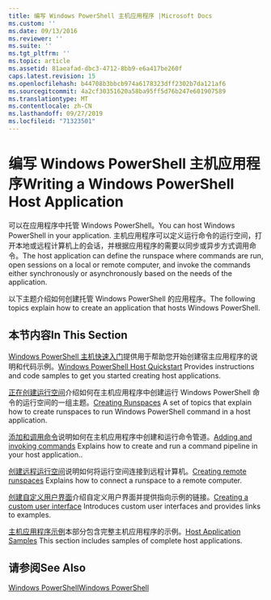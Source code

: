 ```yaml
---
title: 编写 Windows PowerShell 主机应用程序 |Microsoft Docs
ms.custom: ''
ms.date: 09/13/2016
ms.reviewer: ''
ms.suite: ''
ms.tgt_pltfrm: ''
ms.topic: article
ms.assetid: 81aeafad-dbc3-4712-8bb9-e6a417be260f
caps.latest.revision: 15
ms.openlocfilehash: b44708b3bbcb974a6178323dff2302b7da121af6
ms.sourcegitcommit: 4a2cf30351620a58ba95ff5d76b247e601907589
ms.translationtype: MT
ms.contentlocale: zh-CN
ms.lasthandoff: 09/27/2019
ms.locfileid: "71323501"
---
```

# <a name="writing-a-windows-powershell-host-application"></a><span data-ttu-id="f2c2f-102">编写 Windows PowerShell 主机应用程序</span><span class="sxs-lookup"><span data-stu-id="f2c2f-102">Writing a Windows PowerShell Host Application</span></span>

<span data-ttu-id="f2c2f-103">可以在应用程序中托管 Windows PowerShell。</span><span class="sxs-lookup"><span data-stu-id="f2c2f-103">You can host Windows PowerShell in your application.</span></span> <span data-ttu-id="f2c2f-104">主机应用程序可以定义运行命令的运行空间，打开本地或远程计算机上的会话，并根据应用程序的需要以同步或异步方式调用命令。</span><span class="sxs-lookup"><span data-stu-id="f2c2f-104">The host application can define the runspace where commands are run, open sessions on a local or remote computer, and invoke the commands either synchronously or asynchronously based on the needs of the application.</span></span>

<span data-ttu-id="f2c2f-105">以下主题介绍如何创建托管 Windows PowerShell 的应用程序。</span><span class="sxs-lookup"><span data-stu-id="f2c2f-105">The following topics explain how to create an application that hosts Windows PowerShell.</span></span>

## <a name="in-this-section"></a><span data-ttu-id="f2c2f-106">本节内容</span><span class="sxs-lookup"><span data-stu-id="f2c2f-106">In This Section</span></span>

<span data-ttu-id="f2c2f-107">[Windows PowerShell 主机快速入门](./windows-powershell-host-quickstart.md)提供用于帮助您开始创建宿主应用程序的说明和代码示例。</span><span class="sxs-lookup"><span data-stu-id="f2c2f-107">[Windows PowerShell Host Quickstart](./windows-powershell-host-quickstart.md) Provides instructions and code samples to get you started creating host applications.</span></span>

<span data-ttu-id="f2c2f-108">[正在创建运行空间](./creating-runspaces.md)介绍如何在主机应用程序中创建运行 Windows PowerShell 命令的运行空间的一组主题。</span><span class="sxs-lookup"><span data-stu-id="f2c2f-108">[Creating Runspaces](./creating-runspaces.md) A set of topics that explain how to create runspaces to run Windows PowerShell command in a host application.</span></span>

<span data-ttu-id="f2c2f-109">[添加和调用命令](./adding-and-invoking-commands.md)说明如何在主机应用程序中创建和运行命令管道。</span><span class="sxs-lookup"><span data-stu-id="f2c2f-109">[Adding and invoking commands](./adding-and-invoking-commands.md) Explains how to create and run a command pipeline in your host application..</span></span>

<span data-ttu-id="f2c2f-110">[创建远程运行空间](./creating-remote-runspaces.md)说明如何将运行空间连接到远程计算机。</span><span class="sxs-lookup"><span data-stu-id="f2c2f-110">[Creating remote runspaces](./creating-remote-runspaces.md) Explains how to connect a runspace to a remote computer.</span></span>

<span data-ttu-id="f2c2f-111">[创建自定义用户界面](./creating-a-custom-user-interface.md)介绍自定义用户界面并提供指向示例的链接。</span><span class="sxs-lookup"><span data-stu-id="f2c2f-111">[Creating a custom user interface](./creating-a-custom-user-interface.md) Introduces custom user interfaces and provides links to examples.</span></span>

<span data-ttu-id="f2c2f-112">[主机应用程序示例](./host-application-samples.md)本部分包含完整主机应用程序的示例。</span><span class="sxs-lookup"><span data-stu-id="f2c2f-112">[Host Application Samples](./host-application-samples.md) This section includes samples of complete host applications.</span></span>

## <a name="see-also"></a><span data-ttu-id="f2c2f-113">请参阅</span><span class="sxs-lookup"><span data-stu-id="f2c2f-113">See Also</span></span>

[<span data-ttu-id="f2c2f-114">Windows PowerShell</span><span class="sxs-lookup"><span data-stu-id="f2c2f-114">Windows PowerShell</span></span>](https://msdn.microsoft.com/en-us/b41a2af3-aec1-402d-8e18-c2c26be461ff)
